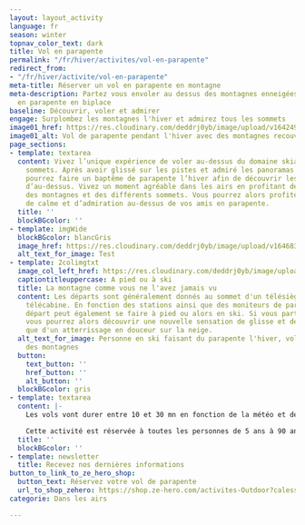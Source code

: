 ```yaml
---
layout: layout_activity
language: fr
season: winter
topnav_color_text: dark
title: Vol en parapente
permalink: "/fr/hiver/activites/vol-en-parapente"
redirect_from:
- "/fr/hiver/activite/vol-en-parapente"
meta-title: Réserver un vol en parapente en montagne
meta-description: Partez vous envoler au dessus des montagnes enneigées avec un vol
  en parapente en biplace
baseline: Découvrir, voler et admirer
engage: Surplombez les montagnes l'hiver et admirez tous les sommets
image01_href: https://res.cloudinary.com/deddrj0yb/image/upload/v1642497764/website/winter/fpvmat-a-6AzbpH7Qg_k-unsplash_moojf5.jpg
image01_alt: Vol de parapente pendant l'hiver avec des montagnes recouvertes de neige
page_sections:
- template: textarea
  content: Vivez l’unique expérience de voler au-dessus du domaine skiable et des
    sommets. Après avoir glissé sur les pistes et admiré les panoramas d’en bas, vous
    pourrez faire un baptême de parapente l’hiver afin de découvrir les montagnes
    d’au-dessus. Vivez un moment agréable dans les airs en profitant des vues splendides
    des montagnes et des différents sommets. Vous pourrez alors profiter d’un moment
    de calme et d’admiration au-dessus de vos amis en parapente.
  title: ''
  blockBGcolor: ''
- template: imgWide
  blockBGcolor: blancGris
  image_href: https://res.cloudinary.com/deddrj0yb/image/upload/v1646833496/website/assets/Parapente.png
  alt_text_for_image: Test
- template: 2colimgtxt
  image_col_left_href: https://res.cloudinary.com/deddrj0yb/image/upload/v1642497879/website/winter/henry-perks-tkOf9gYWakA-unsplash_icnohc.jpg
  captiontitleuppercase: A pied ou à ski
  title: La montagne comme vous ne l'avez jamais vu
  content: Les départs sont généralement donnés au sommet d'un télésiège ou d'une
    télécabine. En fonction des stations ainsi que des moniteurs de parapente, le
    départ peut également se faire à pied ou alors en ski. Si vous partez en ski,
    vous pourrez alors découvrir une nouvelle sensation de glisse et de vol ainsi
    que d'un atterrissage en douceur sur la neige.
  alt_text_for_image: Personne en ski faisant du parapente l'hiver, volant au dessus
    des montagnes
  button:
    text_button: ''
    href_button: ''
    alt_button: ''
  blockBGcolor: gris
- template: textarea
  content: |-
    Les vols vont durer entre 10 et 30 mn en fonction de la météo et des départs donnés. Le vol biplace vous permettra d’admirer la vue, de vivre une nouvelle expérience, ainsi que des sensations fortes. Les moniteurs, en fonction de votre aisance, peuvent vous faire tenir les commandes et réaliser des vols plus sensationnels. Vous pourrez aussi bénéficier de vidéos et de photos qui sont proposées par les moniteurs de parapente.

    Cette activité est réservée à toutes les personnes de 5 ans à 90 ans.
  title: ''
  blockBGcolor: ''
- template: newsletter
  title: Recevez nos dernières informations
button_to_link_to_ze_hero_shop:
  button_text: Réservez votre vol de parapente
  url_to_shop_zehero: https://shop.ze-hero.com/activites-Outdoor?calessonstype=all&catypegenderlistsummer=all&calessonsactivitytype=Parapente&start-date=
categorie: Dans les airs

---
```

